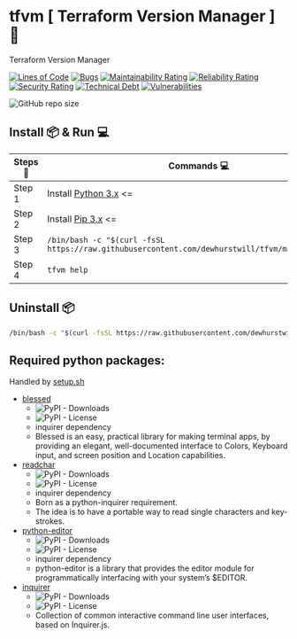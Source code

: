 # tfvm [ Terraform Version Manager ] 🔧

Terraform Version Manager

[![Lines of Code](https://sonarcloud.io/api/project_badges/measure?project=dewhurstwill_tfvm&metric=ncloc)](https://sonarcloud.io/dashboard?id=dewhurstwill_tfvm)
[![Bugs](https://sonarcloud.io/api/project_badges/measure?project=dewhurstwill_tfvm&metric=bugs)](https://sonarcloud.io/dashboard?id=dewhurstwill_tfvm)
[![Maintainability Rating](https://sonarcloud.io/api/project_badges/measure?project=dewhurstwill_tfvm&metric=sqale_rating)](https://sonarcloud.io/dashboard?id=dewhurstwill_tfvm)
[![Reliability Rating](https://sonarcloud.io/api/project_badges/measure?project=dewhurstwill_tfvm&metric=reliability_rating)](https://sonarcloud.io/dashboard?id=dewhurstwill_tfvm)
[![Security Rating](https://sonarcloud.io/api/project_badges/measure?project=dewhurstwill_tfvm&metric=security_rating)](https://sonarcloud.io/dashboard?id=dewhurstwill_tfvm)
[![Technical Debt](https://sonarcloud.io/api/project_badges/measure?project=dewhurstwill_tfvm&metric=sqale_index)](https://sonarcloud.io/dashboard?id=dewhurstwill_tfvm)
[![Vulnerabilities](https://sonarcloud.io/api/project_badges/measure?project=dewhurstwill_tfvm&metric=vulnerabilities)](https://sonarcloud.io/dashboard?id=dewhurstwill_tfvm)

![GitHub repo size](https://img.shields.io/github/repo-size/dewhurstwill/tfvm?style=flat-square)

## Install 📦 & Run 💻

| Steps 📝 | Commands 💻 |
|-|-|
| Step 1 | Install [Python 3.x](https://www.python.org/downloads/) <=|
| Step 2 | Install [Pip 3.x](https://pip.pypa.io/en/stable/installing/) <= |
| Step 3 | ``` /bin/bash -c "$(curl -fsSL https://raw.githubusercontent.com/dewhurstwill/tfvm/main/setup.sh)" ``` |
| Step 4 | ``` tfvm help ``` |


## Uninstall 📦

```bash 
/bin/bash -c "$(curl -fsSL https://raw.githubusercontent.com/dewhurstwill/tfvm/main/uninstall.sh)" 
```


## Required python packages:

Handled by [setup.sh](https://github.com/dewhurstwill/tfvm/blob/main/setup.sh)

* [blessed](https://pypi.org/project/blessed/) 
  * ![PyPI - Downloads](https://img.shields.io/pypi/dm/blessed?style=flat-square)
  * ![PyPI - License](https://img.shields.io/pypi/l/blessed?style=flat-square)
  * inquirer dependency
  * Blessed is an easy, practical library for making terminal apps, by providing an elegant, well-documented interface to Colors, Keyboard input, and screen position and Location capabilities.
* [readchar](https://pypi.org/project/readchar/) 
  * ![PyPI - Downloads](https://img.shields.io/pypi/dm/readchar?style=flat-square)
  * ![PyPI - License](https://img.shields.io/pypi/l/readchar?style=flat-square)
  * inquirer dependency
  * Born as a python-inquirer requirement.
  * The idea is to have a portable way to read single characters and key-strokes.
* [python-editor](https://pypi.org/project/python-editor/) 
  * ![PyPI - Downloads](https://img.shields.io/pypi/dm/python-editor?style=flat-square)
  * ![PyPI - License](https://img.shields.io/pypi/l/python-editor?style=flat-square)
  * inquirer dependency
  * python-editor is a library that provides the editor module for programmatically interfacing with your system’s $EDITOR.
* [inquirer](https://pypi.org/project/inquirer/)
  * ![PyPI - Downloads](https://img.shields.io/pypi/dm/inquirer?style=flat-square)
  * ![PyPI - License](https://img.shields.io/pypi/l/inquirer?style=flat-square)
  * Collection of common interactive command line user interfaces, based on Inquirer.js.
